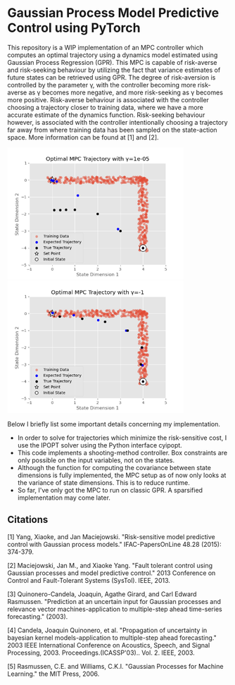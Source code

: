 # Gaussian Process Model Predictive Control using PyTorch
This repository is a WIP implementation of an MPC controller which computes an optimal trajectory using a dynamics model
estimated using Gaussian Process Regression (GPR). This MPC is capable of risk-averse and risk-seeking behaviour by 
utilizing the fact that variance estimates of future states can be retrieved using GPR. The degree of risk-aversion is 
controlled by the parameter γ, with the controller becoming more risk-averse as γ becomes more negative, and more 
risk-seeking as γ becomes more positive. Risk-averse behaviour is associated with the controller choosing a trajectory
closer to training data, where we have a more accurate estimate of the dynamics function. Risk-seeking behaviour 
however, is associated with the controller intentionally choosing a trajectory far away from where training
data has been sampled on the state-action space. More information can be found at [1] and [2].

<p float="left">
    <img src="./src/experiments/media/uncertainty/gamma_1e-05.png" width="400">
    <img src="./src/experiments/media/uncertainty/gamma_-1.png" width="400">
</p>

Below I briefly list some important details concerning my implementation.
* In order to solve for trajectories which minimize the risk-sensitive cost, I use the IPOPT solver using the Python interface cyipopt.
* This code implements a shooting-method controller. Box constraints are only possible on the input variables, not on the states.
* Although the function for computing the covariance between state dimensions is fully implemented, the MPC setup as of now only looks at the variance of state dimensions. This is to reduce runtime.
* So far, I've only got the MPC to run on classic GPR. A sparsified implementation may come later. 


## Citations
[1] Yang, Xiaoke, and Jan Maciejowski. "Risk-sensitive model predictive control with Gaussian process models." IFAC-PapersOnLine 48.28 (2015): 374-379.

[2] Maciejowski, Jan M., and Xiaoke Yang. "Fault tolerant control using Gaussian processes and model predictive control." 2013 Conference on Control and Fault-Tolerant Systems (SysTol). IEEE, 2013.

[3] Quinonero-Candela, Joaquin, Agathe Girard, and Carl Edward Rasmussen. "Prediction at an uncertain input for Gaussian processes and relevance vector machines-application to multiple-step ahead time-series forecasting." (2003).

[4] Candela, Joaquin Quinonero, et al. "Propagation of uncertainty in bayesian kernel models-application to multiple-step ahead forecasting." 2003 IEEE International Conference on Acoustics, Speech, and Signal Processing, 2003. Proceedings.(ICASSP'03).. Vol. 2. IEEE, 2003.

[5] Rasmussen, C.E. and Williams, C.K.I. "Gaussian Processes for Machine Learning." the MIT Press, 2006.
